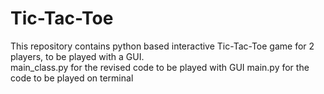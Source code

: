 # Tic-Tac-Toe

This repository contains python based interactive Tic-Tac-Toe game for 2 players, to be played with a GUI.  
main_class.py for the revised code to be played with GUI 
main.py for the code to be played on terminal 

